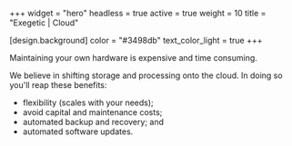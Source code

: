 +++
widget = "hero"
headless = true
active = true
weight = 10
title = "Exegetic | Cloud"

[design.background]
  color = "#3498db"
  text_color_light = true
+++

Maintaining your own hardware is expensive and time consuming.

We believe in shifting storage and processing onto the cloud. In doing so you'll reap these benefits:

- flexibility (scales with your needs);
- avoid capital and maintenance costs;
- automated backup and recovery; and
- automated software updates.
